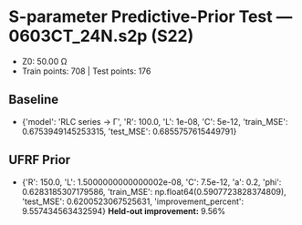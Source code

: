 # S-parameter Predictive-Prior Test — 0603CT_24N.s2p (S22)
- Z0: 50.00 Ω
- Train points: 708  |  Test points: 176

## Baseline
- {'model': 'RLC series -> Γ', 'R': 100.0, 'L': 1e-08, 'C': 5e-12, 'train_MSE': 0.6753949145253315, 'test_MSE': 0.6855757615449791}

## UFRF Prior
- {'R': 150.0, 'L': 1.5000000000000002e-08, 'C': 7.5e-12, 'a': 0.2, 'phi': 0.6283185307179586, 'train_MSE': np.float64(0.5907723828374809), 'test_MSE': 0.6200523067525631, 'improvement_percent': 9.557434563432594}
**Held-out improvement:** 9.56%